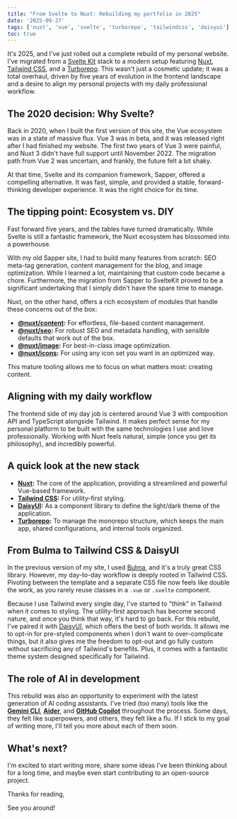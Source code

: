 ```yaml
---
title: "From Svelte to Nuxt: Rebuilding my portfolio in 2025"
date: '2025-09-27'
tags: ['nuxt', 'vue', 'svelte', 'turborepo', 'tailwindcss', 'daisyui']
toc: true
---
```


It's 2025, and I've just rolled out a complete rebuild of my personal website. I've migrated from a [Svelte Kit](https://svelte.dev/) stack to a modern setup featuring [Nuxt](https://nuxt.com/), [Tailwind CSS](https://tailwindcss.com/), and a [Turborepo](https://turbo.build/repo). This wasn't just a cosmetic update; it was a total overhaul, driven by five years of evolution in the frontend landscape and a desire to align my personal projects with my daily professional workflow.

## The 2020 decision: Why Svelte?

Back in 2020, when I built the first version of this site, the Vue ecosystem was in a state of massive flux. Vue 3 was in beta, and it was released right after I had finished my website. The first two years of Vue 3 were painful, and Nuxt 3 didn't have full support until November 2022. The migration path from Vue 2 was uncertain, and frankly, the future felt a bit shaky.

At that time, Svelte and its companion framework, Sapper, offered a compelling alternative. It was fast, simple, and provided a stable, forward-thinking developer experience. It was the right choice for its time.

## The tipping point: Ecosystem vs. DIY

Fast forward five years, and the tables have turned dramatically. While Svelte is still a fantastic framework, the Nuxt ecosystem has blossomed into a powerhouse.

With my old Sapper site, I had to build many features from scratch: SEO meta-tag generation, content management for the blog, and image optimization. While I learned a lot, maintaining that custom code became a chore. Furthermore, the migration from Sapper to SvelteKit proved to be a significant undertaking that I simply didn't have the spare time to manage.

Nuxt, on the other hand, offers a rich ecosystem of modules that handle these concerns out of the box:

- **[@nuxt/content](https://content.nuxt.com/):** For effortless, file-based content management.
- **[@nuxt/seo](https://nuxt.com/modules/seo):** For robust SEO and metadata handling, with sensible defaults that work out of the box.
- **[@nuxt/image](https://image.nuxt.com/):** For best-in-class image optimization.
- **[@nuxt/icons](https://nuxt.com/modules/icon):** For using any icon set you want in an optimized way.

This mature tooling allows me to focus on what matters most: creating content.

## Aligning with my daily workflow

The frontend side of my day job is centered around Vue 3 with composition API and TypeScript alongside Tailwind. It makes perfect sense for my personal platform to be built with the same technologies I use and love professionally. Working with Nuxt feels natural, simple (once you get its philosophy), and incredibly powerful.

## A quick look at the new stack

- **[Nuxt](https://nuxt.com/):** The core of the application, providing a streamlined and powerful Vue-based framework.
- **[Tailwind CSS](https://tailwindcss.com/):** For utility-first styling.
- **[DaisyUI](https://daisyui.com/):** As a component library to define the light/dark theme of the application.
- **[Turborepo](https://turbo.build/repo):** To manage the monorepo structure, which keeps the main app, shared configurations, and internal tools organized.

## From Bulma to Tailwind CSS & DaisyUI

In the previous version of my site, I used [Bulma](https://bulma.io/), and it's a truly great CSS library. However, my day-to-day workflow is deeply rooted in Tailwind CSS. Pivoting between the template and a separate CSS file now feels like double the work, as you rarely reuse classes in a `.vue` or `.svelte` component.

Because I use Tailwind every single day, I've started to "think" in Tailwind when it comes to styling. The utility-first approach has become second nature, and once you think that way, it's hard to go back. For this rebuild, I've paired it with [DaisyUI](https://daisyui.com/), which offers the best of both worlds. It allows me to opt-in for pre-styled components when I don't want to over-complicate things, but it also gives me the freedom to opt-out and go fully custom without sacrificing any of Tailwind's benefits. Plus, it comes with a fantastic theme system designed specifically for Tailwind.

## The role of AI in development

This rebuild was also an opportunity to experiment with the latest generation of AI coding assistants. I've tried (too many) tools like the [**Gemini CLI**](https://github.com/google-gemini/gemini-cli), [**Aider**](https://github.com/paul-gauthier/aider), and [**GitHub Copilot**](https://github.com/features/copilot) throughout the process. Some days, they felt like superpowers, and others, they felt like a flu. If I stick to my goal of writing more, I'll tell you more about each of them soon.

## What's next?

I'm excited to start writing more, share some ideas I've been thinking about for a long time, and maybe even start contributing to an open-source project.

Thanks for reading,

See you around!
